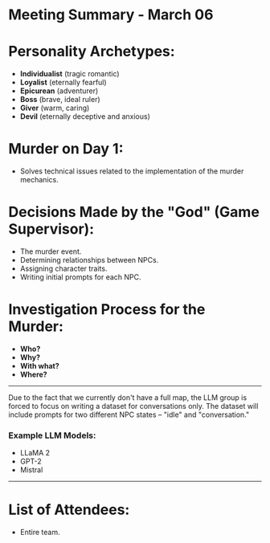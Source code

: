 # Meeting Summary - March 06

# Personality Archetypes:
- **Individualist** (tragic romantic)
- **Loyalist** (eternally fearful)
- **Epicurean** (adventurer)
- **Boss** (brave, ideal ruler)
- **Giver** (warm, caring)
- **Devil** (eternally deceptive and anxious)

# Murder on Day 1:
- Solves technical issues related to the implementation of the murder mechanics.

# Decisions Made by the "God" (Game Supervisor):
- The murder event.
- Determining relationships between NPCs.
- Assigning character traits.
- Writing initial prompts for each NPC.

# Investigation Process for the Murder:
- **Who?**
- **Why?**
- **With what?**
- **Where?**

---

Due to the fact that we currently don't have a full map, the LLM group is forced to focus on writing a dataset for conversations only.
The dataset will include prompts for two different NPC states – "idle" and "conversation."

### Example LLM Models:
- LLaMA 2
- GPT-2
- Mistral

---

# List of Attendees:
- Entire team.
